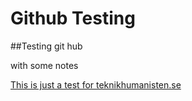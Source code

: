 Github Testing
===========

##Testing git hub

with some notes

[This is just a test for teknikhumanisten.se](http://www.teknikhumanisten.se)
